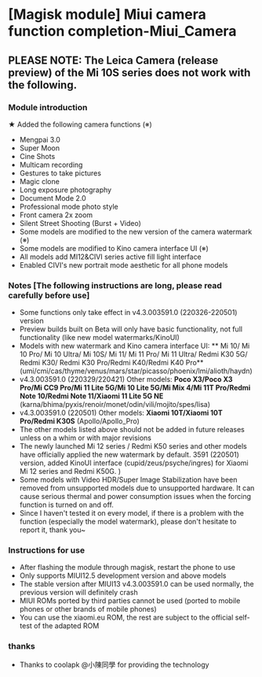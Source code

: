 # [Magisk module] Miui camera function completion-Miui_Camera
## PLEASE NOTE: The Leica Camera (release preview) of the Mi 10S series does not work with the following.
### Module introduction
★ Added the following camera functions (※)
- Mengpai 3.0
- Super Moon
- Cine Shots
- Multicam recording
- Gestures to take pictures
- Magic clone
- Long exposure photography
- Document Mode 2.0
- Professional mode photo style
- Front camera 2x zoom
- Silent Street Shooting (Burst + Video)
- Some models are modified to the new version of the camera watermark (※)
- Some models are modified to Kino camera interface UI (※)
- All models add MI12&CIVI series active fill light interface
- Enabled CIVI's new portrait mode aesthetic for all phone models

### Notes [The following instructions are long, please read carefully before use]
- Some functions only take effect in v4.3.003591.0 (220326-220501) version
- Preview builds built on Beta will only have basic functionality, not full functionality (like new model watermarks/KinoUI)
- Models with new watermark and Kino camera interface UI: ** Mi 10/ Mi 10 Pro/ Mi 10 Ultra/ Mi 10S/ Mi 11/ Mi 11 Pro/ Mi 11 Ultra/ Redmi K30 5G/ Redmi K30/ Redmi K30 Pro/Redmi K40/Redmi K40 Pro**
(umi/cmi/cas/thyme/venus/mars/star/picasso/phoenix/lmi/alioth/haydn)
- v4.3.003591.0 (220329/220421) Other models: **Poco X3/Poco X3 Pro/Mi CC9 Pro/Mi 11 Lite 5G/Mi 10 Lite 5G/Mi Mix 4/Mi 11T Pro/Redmi Note 10/Redmi Note 11/Xiaomi 11 Lite 5G NE**
(karna/bhima/pyxis/renoir/monet/odin/vili/mojito/spes/lisa)
- v4.3.003591.0 (220501) Other models: **Xiaomi 10T/Xiaomi 10T Pro/Redmi K30S** (Apollo/Apollo_Pro)
- The other models listed above should not be added in future releases unless on a whim or with major revisions
- The newly launched Mi 12 series / Redmi K50 series and other models have officially applied the new watermark by default. 3591 (220501) version, added KinoUI interface (cupid/zeus/psyche/ingres) for Xiaomi Mi 12 series and Redmi K50G. )
- Some models with Video HDR/Super Image Stabilization have been removed from unsupported models due to unsupported hardware. It can cause serious thermal and power consumption issues when the forcing function is turned on and off.
- Since I haven't tested it on every model, if there is a problem with the function (especially the model watermark), please don't hesitate to report it, thank you~

### Instructions for use
- After flashing the module through magisk, restart the phone to use
- Only supports MIUI12.5 development version and above models
- The stable version after MIUI13 v4.3.003591.0 can be used normally, the previous version will definitely crash
- MIUI ROMs ported by third parties cannot be used (ported to mobile phones or other brands of mobile phones)
- You can use the xiaomi.eu ROM, the rest are subject to the official self-test of the adapted ROM

### thanks
- Thanks to coolapk @小陳同學 for providing the technology

